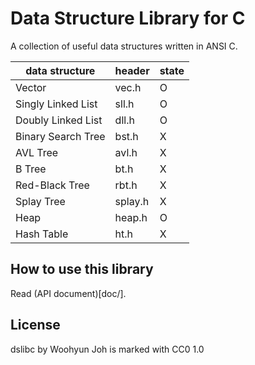 Data Structure Library for C
============================

A collection of useful data structures written in ANSI C.

| data structure     | header  | state |
|--------------------|---------|-------|
| Vector             | vec.h   |   O   |
| Singly Linked List | sll.h   |   O   |
| Doubly Linked List | dll.h   |   O   |
| Binary Search Tree | bst.h   |   X   |
| AVL Tree           | avl.h   |   X   |
| B Tree             | bt.h    |   X   |
| Red-Black Tree     | rbt.h   |   X   |
| Splay Tree         | splay.h |   X   |
| Heap               | heap.h  |   O   |
| Hash Table         | ht.h    |   X   |

How to use this library
-----------------------

Read (API document)[doc/].

License
-------

dslibc by Woohyun Joh is marked with CC0 1.0
